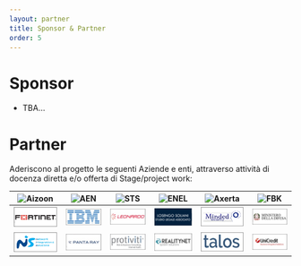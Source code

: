 ```yaml
---
layout: partner
title: Sponsor & Partner
order: 5
---
```


# Sponsor

* TBA...

# Partner

<!-- Aderiscono al progetto le seguenti Aziende e enti, anche attraverso la disponibilità di docenza diretta nell'attività didattica:

* ABB S.p.A.
* AITEK
* Aizoon
* Ansaldo Energia
* Ansaldo STS
* Deloitte
* Gruppo SIGLA
* IREN
* Kaspersky
* Leonardo
* RINA
* UniCredit.
*
--> 

Aderiscono al progetto le seguenti Aziende e enti, attraverso attività di docenza diretta e/o offerta di Stage/project work: 

<!--
* Aizoon
* Ansaldo Energia
* Ansaldo STS
* Axerta
* ENEL
* Fondazione Bruno Kessler
* FortiNet
* IBM
* Leonardo
* Losengo e Soliani, Studio Associato
* Minded Security
* Ministero della Difesa
* NIS
* PantaRay
* Protivity
* RealityNet
* TALOS
* Unicredit
* TBA ...
-->

|![Aizoon](../logo/aizoon.gif)  | ![AEN](../logo/Ansaldo_Energia.jpg)  |![STS](../logo/small_ansaldo_sts.gif)|![ENEL](../logo/Enel.jpg)| ![Axerta](../logo/small-axerta.jpg) | ![FBK](../logo/small_bruno_kessler.gif)
|---|---|---|---|---|---|
| ![FORTINET](./logo/fortinet.jpg)  | ![IBM](./logo/ibm.jpg)  | ![Leonardo](./logo/Leonardo.jpg)  | ![Losengo](./logo/losengo-soliani.gif)  | ![Minded](./logo/small_minded_security.gif)  | ![MDD](./logo/logo-ministero-difesa.jpg)  |
| ![NIS](./logo/NIS.gif)  | ![PantaRay](./logo/pantaray.jpg)  |   ![Protivity](./logo/protiviti.gif)| ![RealityNet](./logo/reality-net.jpg)  | ![Talos](./logo/small-talos.jpg)  |    ![Unicredit](./logo/UniCredit.jpg)|

<!-- 

{% for partner in site.data.partners %}
[![{{partner.name}}]({{ partner.img | prepend: "/logo/sponsor/" }}){:.img-responsive.center-block}]({{ partner.url }}){:.col-sm-3}{:target="_blank"}
{% endfor %}

-->
